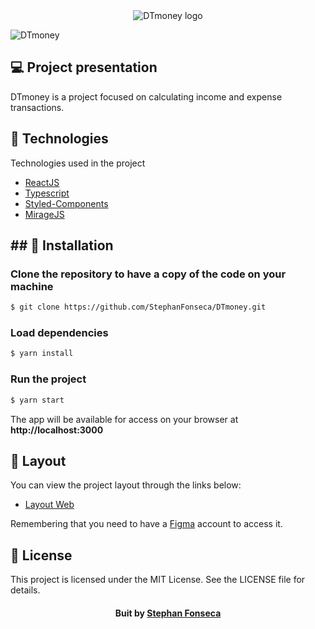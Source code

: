 <div align="center">
  <img src=".src/assets/logo.svg" alt="DTmoney logo">
</div>

![DTmoney](https://user-images.githubusercontent.com/77129569/119042977-ea294580-b98e-11eb-9d8d-e82e7a99d893.png)

## 💻 Project presentation

DTmoney is a project focused on calculating income and expense transactions.

## 🧪 Technologies

Technologies used in the project

- [ReactJS](https://reactjs.org/)
- [Typescript](https://www.typescriptlang.org/)
- [Styled-Components](https://styled-components.com/)
- [MirageJS](https://miragejs.com/)

<h2>
  ## 🚀  Installation
</h2>

### Clone the repository to have a copy of the code on your machine

```bash
$ git clone https://github.com/StephanFonseca/DTmoney.git
```

### Load dependencies

```bash
$ yarn install
```

### Run the project

```bash
$ yarn start
```

The app will be available for access on your browser at **http://localhost:3000**

## 🔖 Layout

You can view the project layout through the links below:

- [Layout Web](https://www.figma.com/file/0xmu9mj2TJYoIOubBFWsk5/dtmoney-Ignite-(Copy)?node-id=0%3A1) 

Remembering that you need to have a [Figma](http://figma.com/) account to access it.

## 📝 License
This project is licensed under the MIT License. See the LICENSE file for details.


<h4 align=center>Buit by <a href="https://www.linkedin.com/in/stephan-serafim-fonseca-71a388202/">Stephan Fonseca</a></h4>
